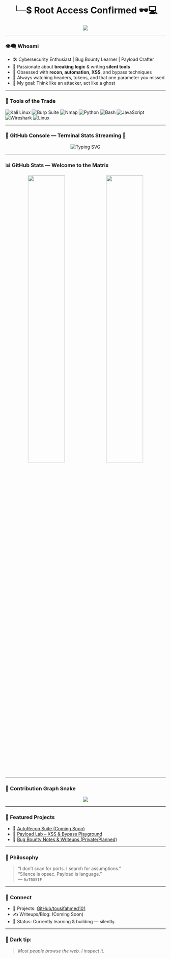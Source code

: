 <h1 align="center">└─$ Root Access Confirmed 🕶️💻</h1>
<p align="center">
  <img src="https://readme-typing-svg.herokuapp.com?font=Fira+Code&color=36BCF7&center=true&vCenter=true&width=440&lines=Hey!+I'm+Tousif+Ahmed;Cybersecurity+Explorer+%7C+Bug+Hunter;Scripting+my+way+through+the+web" />
</p>

---

### 👁️‍🗨️ Whoami
- 🛠️ Cybersecurity Enthusiast | Bug Bounty Learner | Payload Crafter  
- 👾 Passionate about **breaking logic** & writing **silent tools**  
- 🧪 Obsessed with **recon, automation, XSS**, and bypass techniques  
- 👣 Always watching headers, tokens, and that one parameter you missed  
- 🎯 My goal: Think like an attacker, act like a ghost

---

### 🧰 Tools of the Trade
![Kali Linux](https://img.shields.io/badge/Kali-%23110E13?style=flat&logo=kalilinux)
![Burp Suite](https://img.shields.io/badge/Burp%20Suite-%23F57900?style=flat&logo=burpsuite)
![Nmap](https://img.shields.io/badge/Nmap-00457C?style=flat)
![Python](https://img.shields.io/badge/Python-%233776AB?style=flat&logo=python&logoColor=white)
![Bash](https://img.shields.io/badge/Bash-%234EAA25?style=flat&logo=gnubash&logoColor=white)
![JavaScript](https://img.shields.io/badge/JavaScript-%23F7DF1E?style=flat&logo=javascript&logoColor=black)
![Wireshark](https://img.shields.io/badge/Wireshark-%231679A7?style=flat&logo=wireshark&logoColor=white)
![Linux](https://img.shields.io/badge/Linux-%23FCC624?style=flat&logo=linux&logoColor=black)

---
### 👾 GitHub Console — Terminal Stats Streaming 🧠

<p align="center">
    <img src="https://readme-typing-svg.herokuapp.com?font=Roboto+Mono&size=24&pause=1000&color=00FF9F&center=true&vCenter=true&width=435&lines=Initializing+Cyber+Portfolio...;Analyzing+Threat+Vectors...;Deploying+Payloads...;Welcome+to+Tousif's+Hub+%F0%9F%95%B5%EF%B8%8F" alt="Typing SVG" />
</p>

---
### 📊 GitHub Stats — Welcome to the Matrix

<p align="center">
  <img src="https://github-readme-stats.vercel.app/api?username=tousifahmed101&show_icons=true&theme=tokyonight&hide_border=true&title_color=00ff9f&icon_color=00ff9f&text_color=ffffff&bg_color=0d1117" width="48%"/>
  <img src="https://github-readme-stats.vercel.app/api/top-langs/?username=tousifahmed101&layout=compact&theme=tokyonight&hide_border=true&title_color=00ff9f&text_color=ffffff&bg_color=0d1117" width="48%"/>
</p>


---

### 🐍 Contribution Graph Snake

<p align="center">
  <img src="https://raw.githubusercontent.com/tousifahmed101/tousifahmed101/output/github-contribution-grid-snake.svg" />
</p>

---

### 📂 Featured Projects
- 🔗 [AutoRecon Suite (Coming Soon)](https://github.com/tousifahmed101)  
- 🐞 [Payload Lab – XSS & Bypass Playground](https://github.com/tousifahmed101)  
- 📜 [Bug Bounty Notes & Writeups (Private/Planned)](https://github.com/tousifahmed101)

---

### 🧠 Philosophy
> “I don’t scan for ports. I search for assumptions.”  
> “Silence is opsec. Payload is language.”  
> — `0xT0U5IF`

---

### 🧭 Connect
- 🔐 Projects: [GitHub/tousifahmed101](https://github.com/tousifahmed101)  
- ✍️ Writeups/Blog: (Coming Soon)  
- 🎯 Status: Currently learning & building — silently.

---

### 🧊 Dark tip:
> *Most people browse the web. I inspect it.*  
